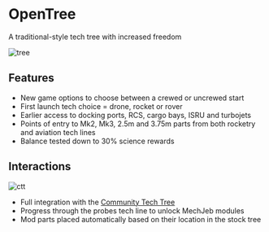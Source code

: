 # OpenTree

A traditional-style tech tree with increased freedom

![tree](https://i.imgur.com/ji1gEjk.png)

## Features

* New game options to choose between a crewed or uncrewed start
* First launch tech choice = drone, rocket or rover
* Earlier access to docking ports, RCS, cargo bays, ISRU and turbojets
* Points of entry to Mk2, Mk3, 2.5m and 3.75m parts from both rocketry and aviation tech lines
* Balance tested down to 30% science rewards

## Interactions

![ctt](https://i.imgur.com/pOpdwHo.png)

* Full integration with the [Community Tech Tree](https://spacedock.info/mod/534/Community%20Tech%20Tree)
* Progress through the probes tech line to unlock MechJeb modules
* Mod parts placed automatically based on their location in the stock tree
